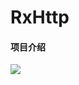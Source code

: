 # RxHttp

#### 项目介绍

[![](https://jitpack.io/v/eajon/RxHttp.svg)](https://jitpack.io/#eajon/RxHttp)
